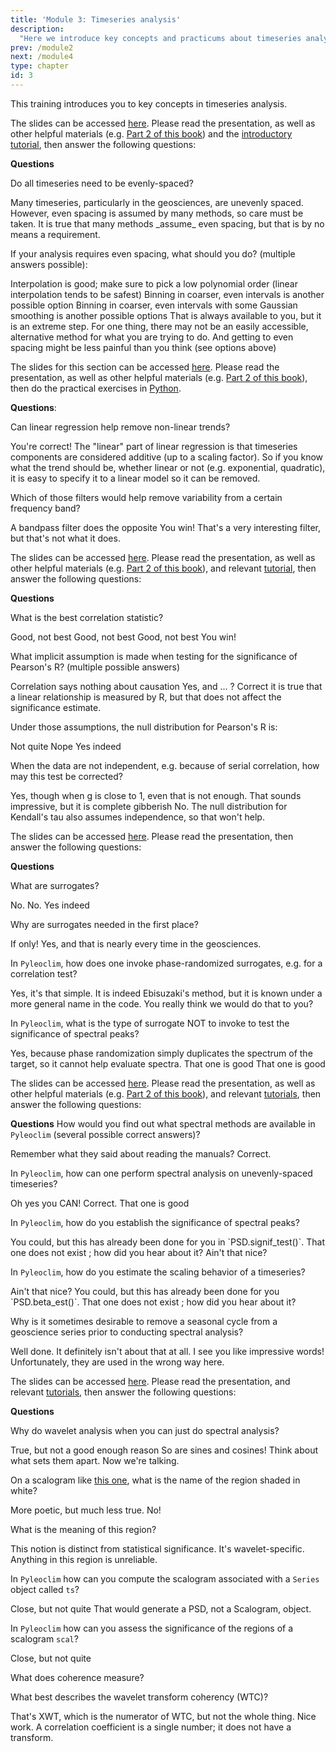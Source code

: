 ```yaml
---
title: 'Module 3: Timeseries analysis'
description:
  "Here we introduce key concepts and practicums about timeseries analysis, and check that you have understood them. "
prev: /module2
next: /module4
type: chapter
id: 3
---
```


<exercise id="1" title="Timeseries Anatomy">

This training introduces you to key concepts in timeseries analysis.

The slides can be accessed [here](https://figshare.com/ndownloader/files/46758307). Please read the presentation, as well as other helpful materials (e.g. [Part 2 of this book](https://figshare.com/articles/book/Data_Analysis_in_the_Earth_Environmental_Sciences/1014336)) and the [introductory tutorial](http://linked.earth/PyRATES_practicums_py/notebooks/Intro_Mauna_Loa.html),
 then answer the following questions:

**Questions**

Do all timeseries need to be evenly-spaced?

<choice id="03-01">
<opt text="No", correct="true">
Many timeseries, particularly in the geosciences, are unevenly spaced. However, even spacing is assumed by many methods, so care must be taken.
</opt>
<opt text="Yes">
It is true that many methods _assume_ even spacing, but that is by no means a requirement. </opt>
</choice>

If your analysis requires even spacing, what should you do? (multiple answers possible):

<choice id="03-02">
<opt text="Interpolation", correct="true">
Interpolation is good; make sure to pick a low polynomial order (linear interpolation tends to be safest)
</opt>
<opt text="Binning", correct="true">
Binning in coarser, even intervals is another possible option
</opt>
<opt text="Gaussian kernel", correct="true">
Binning in coarser, even intervals with some Gaussian smoothing is another possible options
</opt>
<opt text="Change analysis methods">
That is always available to you, but it is an extreme step. For one thing, there may not be an easily accessible, alternative method for what you are trying to do. And getting to even spacing might be less painful than you think (see options above)
</opt>
</choice>
</exercise>

<exercise id="2" title="Data Processing">

The slides for this section can be accessed [here](https://figshare.com/ndownloader/files/46758307). Please read the presentation, as well as other helpful materials (e.g. [Part 2 of this book](https://figshare.com/articles/book/Data_Analysis_in_the_Earth_Environmental_Sciences/1014336)), then do the practical exercises in [Python](http://linked.earth/PyRATES_practicums_py/notebooks/signal_processing.html).


**Questions**:

Can linear regression help remove non-linear trends?

<choice id="03-03">
<opt text="Yes", correct="true">
You're correct!
</opt>
<opt text="No">
The "linear" part of linear regression is that timeseries components are considered additive (up to a scaling factor). So if you know what the trend should be, whether linear or not (e.g. exponential, quadratic), it is easy to specify it to a linear model so it can be removed.
</opt>
</choice>

Which of those filters would help remove variability from a certain frequency band?

<choice id="03-04">
<opt text="Bandpass filter">
A bandpass filter does the opposite
 </opt>
<opt text="Notch filter", correct="true">
You win!
</opt>
<opt text="Wiener filter">
That's a very interesting filter, but that's not what it does.
</opt>
</choice>

</exercise>

<exercise id="3" title="Measures of Association">

The slides can be accessed [here](https://figshare.com/ndownloader/files/46731670). Please read the presentation, as well as other helpful materials (e.g. [Part 2 of this book](https://figshare.com/articles/book/Data_Analysis_in_the_Earth_Environmental_Sciences/1014336)), and relevant [tutorial](http://linked.earth/PyRATES_practicums_py/notebooks/Association.html), then answer the following questions:

**Questions**

What is the best correlation statistic?

<choice id="03-05">
<opt text="Pearson's R">
Good, not best
</opt>
<opt text="Spearman's rho">
Good, not best
</opt>
<opt text="Kendall's tau">
Good, not best
</opt>
<opt text="There is no best one. Each statistic has pros and cons", correct="true">
You win!
</opt>
</choice>

What implicit assumption is made when testing for the significance of Pearson's R? (multiple possible answers)

<choice id="03-06">
<opt text="Data are causally related">
Correlation says nothing about causation
</opt>
<opt text="Data are independent", correct="true">
Yes, and ... ?
</opt>
<opt text="Data are identically distributed", correct="true">
Correct
</opt>
<opt text="Data are linearly related">
it is true that a linear relationship is measured by R, but that does not affect the significance estimate.
</opt>
</choice>

Under those assumptions, the null distribution for Pearson's R is:

<choice id="03-07">
<opt text="a Gaussian distribution">
Not quite
</opt>
<opt text="A Gamma distribution">
Nope
</opt>
<opt text="Student's t distribution", correct="true">
Yes indeed
</opt>
</choice>

When the data are not independent, e.g. because of serial correlation, how may this test be corrected?

<choice id="03-08">
<opt text="Reduce the degrees of freedom as n_eff = n (1-g)/(1+g), where g is the lag-1 autocorrelation", correct="true">
Yes, though when g is close to 1, even that is not enough.
</opt>
<opt text="Switch the null distribution to a Monte Carlo Markov Chain">
That sounds impressive, but it is complete gibberish
</opt>
<opt text="Switch the test statistic to Kendall's tau">
No. The null distribution for Kendall's tau also assumes independence, so that won't help.
</opt>
</choice>

</exercise>

<exercise id="4" title="Surrogates">

The slides can be accessed [here](https://figshare.com/ndownloader/files/46768567). Please read the presentation, then answer the following questions:

**Questions**

What are surrogates?

<choice id="03-09">
<opt text="Surrogate is another name for duplicate"">
No.
</opt>
<opt text="Estimators of timeseries properties">
No.
</opt>
<opt text="Helper timeseries that emulate aspects of the original", correct="true">
Yes indeed
</opt>
</choice>

Why are surrogates needed in the first place?

<choice id="03-10">
<opt text="They are not needed; their use is entirely optional"">
If only!
</opt>
<opt text="They are needed when assumptions of standard statistical tests are violated", correct="true">
Yes, and that is nearly every time in the geosciences.
</opt>
</choice>

In `Pyleoclim`, how does one invoke phase-randomized surrogates, e.g. for a correlation test?

<choice id="03-11">
<opt text="using `method = 'phaseran'` in the `correlation()` function call", correct="true">
Yes, it's that simple.
</opt>
<opt text="using `method = 'ebisuzaki'` in the `correlation()` function call">
It is indeed Ebisuzaki's method, but it is known under a more general name in the code.
</opt>
<opt text="They are not available in Pyleoclim">
You really think we would do that to you?
</opt>
</choice>

In `Pyleoclim`, what is the type of surrogate NOT to invoke to test the significance of spectral peaks?

<choice id="03-12">
<opt text="phaseran", correct="true">
Yes, because phase randomization simply duplicates the spectrum of the target, so it cannot help evaluate spectra.
</opt>
<opt text="AR(1) surrogates (`ar1sim`)">
That one is good
</opt>
<opt text="Colored Noise (`CN`)">
That one is good
 </opt>
</choice>

</exercise>

<exercise id="5" title="Spectral Analysis">

The slides can be accessed [here](https://figshare.com/ndownloader/files/46768570). Please read the presentation, as well as other helpful materials (e.g. [Part 2 of this book](https://figshare.com/articles/book/Data_Analysis_in_the_Earth_Environmental_Sciences/1014336)), and relevant [tutorials](http://linked.earth/PyRATES_practicums_py/notebooks/Spectral_Analysis_Rio_Grande.html), then answer the following questions:

**Questions**
How would you find out what spectral methods are available in `Pyleoclim` (several possible correct answers)?

<choice id="03-13">
<opt text="Use the documentation of `Series.spectral()`: https://pyleoclim-util.readthedocs.io/en/latest/core/api.html#pyleoclim.core.series.Series.spectral", correct="true">
Remember what they said about reading the manuals?
</opt>
<opt text="Look at the dedicated PyleoTutorial (http://linked.earth/PyleoTutorials/notebooks/L2_spectral_analysis.html)", correct="true">
Correct.
</opt>
<opt text="Ask ChatGPT (see https://medium.com/cyberpaleo/pyleoclim-and-chatgpt-f8f1de167044)", correct="true">
</opt>
</choice>

In `Pyleoclim`, how can one perform spectral analysis on unevenly-spaced timeseries?

<choice id="03-14">
<opt text="You cannot do that; spectral analysis always assumes evenly-spaced data.">
Oh yes you CAN!
</opt>
<opt text="Regrid to a uniform time grid", correct="true">
</opt>
<opt text="Use a method designed to handle uneven gaps, like the Lomb-Scargle periodogram or the Weighted Wavelet Z-transform", correct="true">
Correct.
</opt>
<opt text="Colored Noise (`CN`)">
That one is good
</opt>
</choice>

In `Pyleoclim`, how do you establish the significance of spectral peaks?

<choice id="03-15">
<opt text="Write a loop to compute spectra over surrogates, then obtain the null distribution">
You could, but this has already been done for you in `PSD.signif_test()`.
</opt>
<opt text="Use `significance(PSD)`">
That one does not exist ; how did you hear about it?
</opt>
<opt text="Use the `signif_test()` method associated with PSD objects", correct="true">
Ain't that nice?
</opt>
</choice>

In `Pyleoclim`, how do you estimate the scaling behavior of a timeseries?

<choice id="03-16">
<opt text="apply `beta_est()` to a PSD object", correct="true">
Ain't that nice?
</opt>
<opt text="Fit a line to the spectrum using Ordinary Least Squares">
You could, but this has already been done for you `PSD.beta_est()`.
</opt>
<opt text="Use `significance(PSD)`">
That one does not exist ; how did you hear about it?
</opt>
</choice>

Why is it sometimes desirable to remove a seasonal cycle from a geoscience series prior to conducting spectral analysis?

<choice id="03-17">
<opt text="The cycle might obscure more subtle signals in the series", correct="true">
Well done.  
</opt>
<opt text="Spectral analysis is about eliminating harmonics">
It definitely isn't about that at all.
</opt>
<opt text="Cycles create aliasing and leakage, and need to be removed">
I see you like impressive words! Unfortunately, they are used in the wrong way here.
</opt>
</choice>
</exercise>


<exercise id="6" title="Wavelet Analysis">

The slides can be accessed [here](https://figshare.com/ndownloader/files/46768570). Please read the presentation, and relevant [tutorials](http://linked.earth/PyRATES_practicums_py/notebooks/wavelets%26coherence.html), then answer the following questions:

**Questions**

Why do wavelet analysis when you can just do spectral analysis?

<choice id="03-18">
<opt text="Wavelet plots look a lot more colorful">
True, but not a good enough reason
</opt>
<opt text="Wavelets are oscillatory">
So are sines and cosines! Think about what sets them apart.
</opt>
<opt text="Wavelets have good localization, so can handle non-stationary data, unlike spectral analysis, which assumes stationarity.", correct="true">
Now we're talking.  
</opt>
</choice>

On a scalogram like [this one](http://linked.earth/PyRATES_practicums_py/_images/2562b92cfe80024a5dde0ee17b21d85ec6167b32bb844268cfa611b82134f6c0.png), what is the name of the region shaded in white?

<choice id="03-19">
<opt text="Cone of influence", correct="true">
</opt>
<opt text="Shadow zone">
More poetic, but much less true.
</opt>
<opt text="Significance region">
No!
</opt>
</choice>

What is the meaning of this region?

<choice id="03-20">
<opt text="Wavelet amplitude in this region is significant">
This notion is distinct from statistical significance. It's wavelet-specific.
</opt>
<opt text="Wavelet amplitude in this region is anomalously high">
</opt>
<opt text="The region were edge effects are felt", correct="true">
Anything in this region is unreliable.
</opt>
</choice>

In `Pyleoclim` how can you compute the scalogram associated with a `Series` object called `ts`?

<choice id="03-21">
<opt text="ts.scalogram()">
Close, but not quite
</opt>
<opt text="ts.wavelet()", correct="true">
</opt>
<opt text="ts.spectral()">
That would generate a PSD, not a Scalogram, object.
</opt>
</choice>

In `Pyleoclim` how can you assess the significance of the regions of a scalogram `scal`?

<choice id="03-22">
<opt text="significance(scal)">
Close, but not quite
</opt>
<opt text="scal.signif_test()", correct="true">
</opt>
</choice>

What does coherence measure?

<choice id="03-23">
<opt text="phase alignment in a band of frequencies/scales", correct="true">
</opt>
<opt text="common power in a band of frequencies/scales">
</opt>
<opt text="robustness">
</opt>
<opt text="replicability">
</opt>
</choice>

What best describes the wavelet transform coherency (WTC)?

<choice id="03-24">
<opt text="Common power in wavelet space">
That's XWT, which is the numerator of WTC, but not the whole thing.
</opt>
<opt text="A Pearson correlation coefficient in wavelet space", correct="true">
Nice work.
</opt>
<opt text="The continuous wavelet transform of a correlation coefficient">
A correlation coefficient is a single number; it does not have a transform.
</opt>
</choice>

</exercise>

